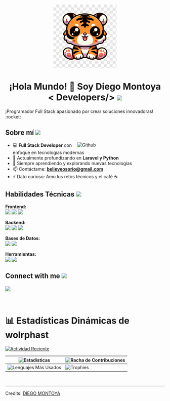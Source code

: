 <p align="center">
    <img width="200" src="https://github.com/wolrphast/wolrphast/blob/main/imahe.png"> 
</p>

<h1 align="center">¡Hola Mundo! 👋 Soy Diego Montoya < Developers/> <img src = "https://raw.githubusercontent.com/MartinHeinz/MartinHeinz/master/wave.gif" width = 30px></h1>
<p align='center'>
</p>

<div size='20px'> ¡Programador Full Stack apasionado por crear soluciones innovadoras! :rocket: 
</div>

<h2> Sobre mí <img src = "https://media0.giphy.com/media/KDDpcKigbfFpnejZs6/giphy.gif?cid=ecf05e47oy6f4zjs8g1qoiystc56cu7r9tb8a1fe76e05oty&rid=giphy.gif" width = 100px></h2>

<img width="55%" align="right" alt="Github" src="https://raw.githubusercontent.com/onimur/.github/master/.resources/git-header.svg" />

- 💻 **Full Stack Developer** con enfoque en tecnologías modernas
- 🌱 Actualmente profundizando en **Laravel y Python**
- 🚀 Siempre aprendiendo y explorando nuevas tecnologías
- 📫 Contáctame: **believeosorio@gmail.com**
- ⚡ Dato curioso: Amo los retos técnicos y el café ☕

<h2> Habilidades Técnicas <img src = "https://media2.giphy.com/media/QssGEmpkyEOhBCb7e1/giphy.gif?cid=ecf05e47a0n3gi1bfqntqmob8g9aid1oyj2wr3ds3mg700bl&rid=giphy.gif" width = 32px> </h2>

**Frontend:**  
<a href="#"><img width ='32px' src ='https://raw.githubusercontent.com/rahulbanerjee26/githubAboutMeGenerator/main/icons/html.svg'></a>
<a href="#"><img width ='32px' src ='https://raw.githubusercontent.com/rahulbanerjee26/githubAboutMeGenerator/main/icons/css.svg'></a>
<a href="#"><img width ='32px' src ='https://raw.githubusercontent.com/rahulbanerjee26/githubAboutMeGenerator/main/icons/javascript.svg'></a>

**Backend:**  
<a href="#"><img width ='32px' src ='https://raw.githubusercontent.com/rahulbanerjee26/githubAboutMeGenerator/main/icons/php.svg'></a>
<a href="#"><img width ='32px' src ='https://raw.githubusercontent.com/rahulbanerjee26/githubAboutMeGenerator/main/icons/python.svg'></a>
<a href="#"><img width ='32px' src ='https://raw.githubusercontent.com/rahulbanerjee26/githubAboutMeGenerator/main/icons/laravel.svg'></a>

**Bases de Datos:**  
<a href="#"><img width ='32px' src ='https://raw.githubusercontent.com/rahulbanerjee26/githubAboutMeGenerator/main/icons/mysql.svg'></a>
<a href="#"><img width ='32px' src ='https://raw.githubusercontent.com/rahulbanerjee26/githubAboutMeGenerator/main/icons/sqlite.svg'></a>

**Herramientas:**  
<a href="#"><img width ='32px' src ='https://raw.githubusercontent.com/rahulbanerjee26/githubAboutMeGenerator/main/icons/git.svg'></a>
<a href="#"><img width ='32px' src ='https://raw.githubusercontent.com/rahulbanerjee26/githubAboutMeGenerator/main/icons/github.svg'></a>

<h2> Connect with me <img src='https://raw.githubusercontent.com/ShahriarShafin/ShahriarShafin/main/Assets/handshake.gif' width="100px"> </h2>
<a href = 'https://github.com/wolrphast'> <img width = '32px' align= 'center' src="https://raw.githubusercontent.com/rahulbanerjee26/githubAboutMeGenerator/main/icons/github.svg"/></a>
  
<br>
<br>
  <br>
  
# 📊 Estadísticas Dinámicas de wolrphast 

[![Actividad Reciente](https://github-readme-activity-graph.vercel.app/graph?username=wolrphast&theme=tokyo-night&area=true)](https://github.com/wolrphast)

| ![Estadísticas](https://github-readme-stats.vercel.app/api?username=wolrphast&show_icons=true&theme=tokyonight&include_all_commits=true) | ![Racha de Contribuciones](https://github-readme-streak-stats.herokuapp.com/?user=wolrphast&theme=tokyonight) |
|-----------------------------------------------------------------------------------------------------------------------------------------|-------------------------------------------------------------------------------------------------------------|
| ![Lenguajes Más Usados](https://github-readme-stats.vercel.app/api/top-langs/?username=wolrphast&layout=compact&theme=tokyonight)       | ![Trophies](https://github-profile-trophy.vercel.app/?username=wolrphast&theme=tokyonight&margin-w=5)        |
 


<br>


-----
Credits: [DIEGO MONTOYA](https://github.com/wolrphast)


